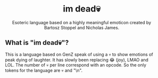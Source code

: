 <h1 align="center">im dead💀</h1>
<p align="center">
Esoteric language based on a highly meaningful emoticon created by Bartosz Stoppel and Nicholas James.
</p>
<h2> What is "im dead💀"?</h2>
This is a language based on GenZ speak of using a 💀 to show emotions of peak dying of laughter. It has slowly been replacing 😂 (joy), LMAO and LOL. The number of 💀 per line correspond with an opcode. So the only tokens for the language are 💀 and "\n".

